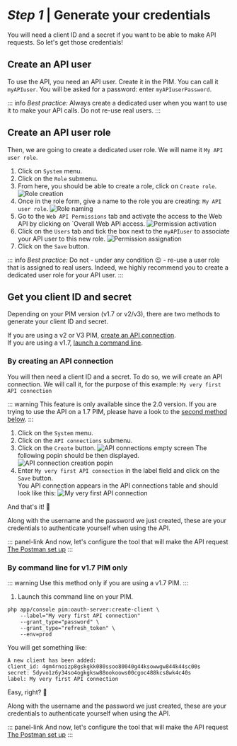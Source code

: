 # _Step 1_ | Generate your credentials

You will need a client ID and a secret if you want to be able to make API requests. So let's get those credentials!

## Create an API user

To use the API, you need an API user. Create it in the PIM. You can call it `myAPIuser`. You will be asked for a password: enter `myAPIuserPassword`.

::: info
_Best practice:_ Always create a dedicated user when you want to use it to make your API calls. Do not re-use real users.
:::

## Create an API user role

Then, we are going to create a dedicated user role. We will name it `My API user role`. 

1. Click on `System` menu.
1. Click on the `Role` submenu. 
1. From here, you should be able to create a role, click on `Create role`.
![Role creation](/img/getting-started/role-creation.png)
1. Once in the role form, give a name to the role you are creating: `My API user role`.
![Role naming](/img/getting-started/role-naming.png)
1. Go to the `Web API Permissions` tab and activate the access to the Web API by clicking on `Overall Web API access.
![Permission activation](/img/getting-started/permission-activation.png)
1. Click on the `Users` tab and tick the box next to the `myAPIuser` to associate your API user to this new role.
![Permission assignation](/img/getting-started/permission-assignation.png)
1. Click on the `Save` button.

::: info
_Best practice:_ Do not - under any condition :wink: - re-use a user role that is assigned to real users. Indeed, we highly recommend you to create a dedicated user role for your API user.
:::

## Get you client ID and secret

Depending on your PIM version (v1.7 or v2/v3), there are two methods to generate your client ID and secret.

If you are using a v2 or V3 PIM, [create an API connection](#by-creating-an-API-connection).  
If you are using a v1.7, [launch a command line](#by-command-line-for-v17-pim-only).

### By creating an API connection

You will then need a client ID and a secret. To do so, we will create an API connection. We will call it, for the purpose of this example: `My very first API connection`

::: warning
This feature is only available since the 2.0 version. If you are trying to use the API on a 1.7 PIM, please have a look to the [second method below](#get-your-credentials-via-command-line-).
:::

1. Click on the `System` menu.
1. Click on the `API connections` submenu.
1. Click on the `Create` button.
![API connections empty screen](/img/getting-started/api-connections-empty-screen.png)
The following popin should be then displayed.
![API connection creation popin](/img/getting-started/api-connection-creation-popin.png)
1. Enter `My very first API connection` in the label field and click on the `Save` button.  
You API connection appears in the API connections table and should look like this:
![My very first API connection](/img/getting-started/my-very-first-api-connection.png)

And that's it! :tada:

Along with the username and the password we just created, these are your credentials to authenticate yourself when using the API.

::: panel-link And now, let's configure the tool that will make the API request [The Postman set up](/getting-started/my-first-tutorial-old/step-2.html)
:::

### By command line for v1.7 PIM only

::: warning
Use this method only if you are using a v1.7 PIM.
:::

1. Launch this command line on your PIM.
```
php app/console pim:oauth-server:create-client \
    --label="My very first API connection"
    --grant_type="password" \
    --grant_type="refresh_token" \
    --env=prod
```
You will get something like:
```
A new client has been added:
client_id: 4gm4rnoizp8gskgkk080ssoo80040g44ksowwgw844k44sc00s
secret: 5dyvo1z6y34so4ogkgksw88ookoows00cgoc488kcs8wk4c40s
label: My very first API connection
```

Easy, right? 🙂

Along with the username and the password we just created, these are your credentials to authenticate yourself when using the API.

::: panel-link And now, let's configure the tool that will make the API request [The Postman set up](/getting-started/your-first-tutorial-old/step-2.html)
:::

